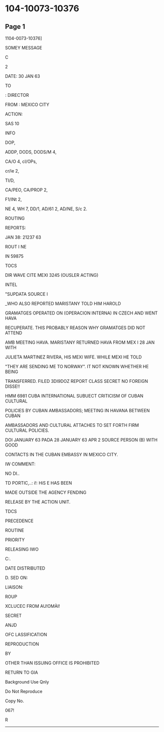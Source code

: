 # 104-10073-10376

## Page 1

1104-0073-10376]

SOMEY MESSAGE

C

2

DATE: 30 JAN 63

TO

: DIRECTOR

FROM : MEXICO CITY

ACTION:

SAS 10

INFO

DOP,

ADDP, DODS, DODS/M 4,

CA/O 4, cI/OPs,

cr/ie 2,

TI/D,

CA/PEO, CA/PROP 2,

F1/INt 2,

NE 4, WH 7, DD/1, AD/61 2, AD/NE, S/c 2.

ROUTING

REPORTS:

JAN 38: 21237 63

ROUT I NE

IN 59875

TOCS

DIR WAVE CITE MEXI 3245 (OUSLER ACTING)

INTEL

"SUPDATA SOURCE I

_WHO ALSO REPORTED MARISTANY TOLD HIM HAROLD

GRAMATGES OPERATED ON (OPERACION INTERNA) IN CZECH AND WENT HAVA

RECUPERATE. THIS PROBABLY REASON WHY GRAMATGES DID NOT ATTEND

AMB MEETING HAVA. MARISTANY RETURNED HAVA FROM MEX I 28 JAN WITH

JULIETA MARTINEZ RIVERA, HIS MEXI WIFE. WHILE MEXI HE TOLD

"THEY ARE SENDING ME TO NORWAY". IT NOT KNOWN WHETHER HE BEING

TRANSFERRED. FILED 3DI9DOZ REPORT CLASS SECRET NO FOREIGN DISSE!!

HMM 6981 CUBA INTERNATIONAL SUBUECT CRITICISM OF CUBAN CULTURAL

POLICIES BY CUBAN AMBASSADORS; MEETING IN HAVANA BETWEEN CUBAN

AMBASSADORS AND CULTURAL ATTACHES TO SET FORTH FIRM CULTURAL POLICIES.

DOI JANUARY 63 PADA 28 JANUARY 63 APR 2 SOURCE PERSON (B) WITH GOOD

CONTACTS IN THE CUBAN EMBASSY IN MEXICO CITY.

IW COMMENT:

NO DI..

TD PORTIC,..: i!: HiS E HAS BEEN

MADE OUTSIDE THE AGENCY FENDING

RELEASE BY THE ACTION UNIT.

TDCS

PRECEDENCE

ROUTINE

PRIORITY

RELEASING IWO

C:.

DATE DISTRIBUTED

D. SED ON:

LIAISON:

ROUP

XCLUCEC FROM AU!OMÀI!

SECRET

ANJD

OFC LASSIFICATION

REPRODUCTION

BY

OTHER THAN ISSUING OFFICE IS PROHIBITED

RETURN TO GIA

Background Use Qnly

Do Not Reproduce

Copy No.

067!

R

---

